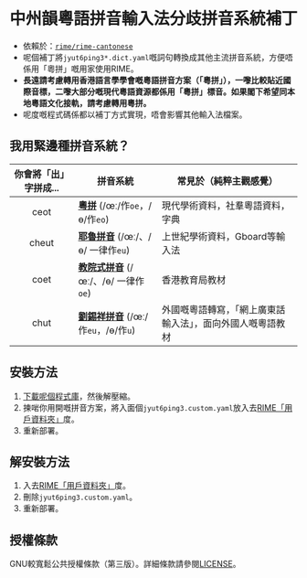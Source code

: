 # 中州韻粵語拼音輸入法分歧拼音系統補丁
* 依賴於：[`rime/rime-cantonese`](github.com/rime/rime-cantonese)
* 呢個補丁將`jyut6ping3*.dict.yaml`嘅詞句轉換成其他主流拼音系統，方便唔係用「粵拼」嘅用家使用RIME。
* **長遠請考慮轉用香港語言學學會嘅粵語拼音方案（「粵拼」），一嚟比較貼近國際音標，二嚟大部分嘅現代粵語資源都係用「粵拼」標音。如果閣下希望同本地粵語文化接軌，請考慮轉用粵拼。**
* 呢度嘅程式碼係都以補丁方式實現，唔會影響其他輸入法檔案。

## 我用緊邊種拼音系統？
 你會將「出」字拼成... | 拼音系統  | 常見於（純粹主觀感覺）
 :-------------: | ------------- | --------
 ceot       | [**粵拼**](https://zh.wikipedia.org/zh-hk/%E9%A6%99%E6%B8%AF%E8%AA%9E%E8%A8%80%E5%AD%B8%E5%AD%B8%E6%9C%83%E7%B2%B5%E8%AA%9E%E6%8B%BC%E9%9F%B3%E6%96%B9%E6%A1%88) (/œː/作`oe`，/ɵ/作`eo`)| 現代學術資料，社羣粵語資料，字典
 cheut      | [**耶魯拼音**](https://zh.wikipedia.org/wiki/%E8%80%B6%E9%AD%AF%E6%8B%BC%E9%9F%B3#%E7%B2%A4%E8%AF%AD%E8%80%B6%E9%B2%81%E6%8B%BC%E9%9F%B3) (/œː/、/ɵ/ 一律作`eu`)| 上世紀學術資料，Gboard等輸入法
 coet       | [**教院式拼音**](https://zh.wikipedia.org/wiki/%E6%95%99%E8%82%B2%E5%AD%B8%E9%99%A2%E6%8B%BC%E9%9F%B3%E6%96%B9%E6%A1%88) (/œː/、/ɵ/ 一律作`oe`)|香港教育局教材
 chut       | [**劉錫祥拼音**](https://zh.wikipedia.org/wiki/%E5%8A%89%E9%8C%AB%E7%A5%A5%E6%8B%BC%E9%9F%B3)  (/œː/作`eu`，/ɵ/作`u`) |  外國嘅粵語轉寫，「網上廣東話輸入法」，面向外國人嘅粵語教材

## 安裝方法
1. [下載呢個程式庫](https://github.com/tanxpyox/rime-cantonese-schemes/archive/master.zip)，然後解壓縮。
2. 揀啱你用開嘅拼音方案，將入面個`jyut6ping3.custom.yaml`放入去[RIME「用戶資料夾」](https://github.com/rime/home/wiki/UserData)度。
3. 重新部署。

## 解安裝方法
1. 入去[RIME「用戶資料夾」](https://github.com/rime/home/wiki/UserData)度。
2. 刪除`jyut6ping3.custom.yaml`。
3. 重新部署。

## 授權條款
GNU較寬鬆公共授權條款（第三版）。詳細條款請參閱[LICENSE](https://github.com/tanxpyox/rime-cantonese-schemes/blob/master/LICENSE)。

